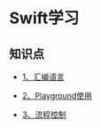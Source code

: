 # Swift学习

## 知识点

- [1、汇编语言](https://github.com/SunshineBrother/SwiftTools/blob/master/Swift知识点/汇编语言/汇编语言.md)

- [2、Playground使用](https://github.com/SunshineBrother/SwiftTools/blob/master/Swift知识点/Playground/Playground使用.md)

- [3、流程控制](https://github.com/SunshineBrother/SwiftTools/blob/master/Swift知识点/流程控制/流程控制.md)



































